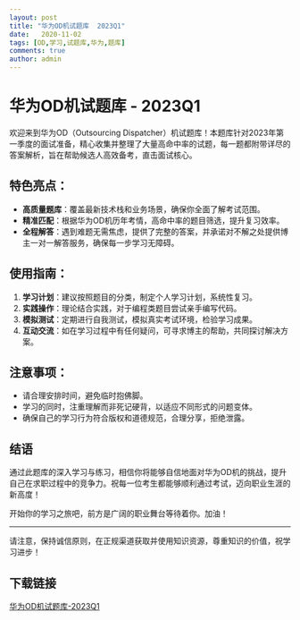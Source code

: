```yaml
---
layout: post
title: "华为OD机试题库  2023Q1"
date:   2020-11-02
tags: [OD,学习,试题库,华为,题库]
comments: true
author: admin
---
```

# 华为OD机试题库 - 2023Q1

欢迎来到华为OD（Outsourcing Dispatcher）机试题库！本题库针对2023年第一季度的面试准备，精心收集并整理了大量高命中率的试题，每一题都附带详尽的答案解析，旨在帮助候选人高效备考，直击面试核心。

## 特色亮点：
- **高质量题库**：覆盖最新技术栈和业务场景，确保你全面了解考试范围。
- **精准匹配**：根据华为OD机历年考情，高命中率的题目筛选，提升复习效率。
- **全程解答**：遇到难题无需焦虑，提供了完整的答案，并承诺对不解之处提供博主一对一解答服务，确保每一步学习无障碍。
  
## 使用指南：
1. **学习计划**：建议按照题目的分类，制定个人学习计划，系统性复习。
2. **实践操作**：理论结合实践，对于编程类题目尝试亲手编写代码。
3. **模拟测试**：定期进行自我测试，模拟真实考试环境，检验学习成果。
4. **互动交流**：如在学习过程中有任何疑问，可寻求博主的帮助，共同探讨解决方案。

## 注意事项：
- 请合理安排时间，避免临时抱佛脚。
- 学习的同时，注重理解而非死记硬背，以适应不同形式的问题变体。
- 确保自己的学习行为符合版权和道德规范，合理分享，拒绝泄露。

## 结语
通过此题库的深入学习与练习，相信你将能够自信地面对华为OD机的挑战，提升自己在求职过程中的竞争力。祝每一位考生都能够顺利通过考试，迈向职业生涯的新高度！

开始你的学习之旅吧，前方是广阔的职业舞台等待着你。加油！

---

请注意，保持诚信原则，在正规渠道获取并使用知识资源，尊重知识的价值，祝学习进步！

## 下载链接

[华为OD机试题库-2023Q1](https://pan.quark.cn/s/7b414890acd1)